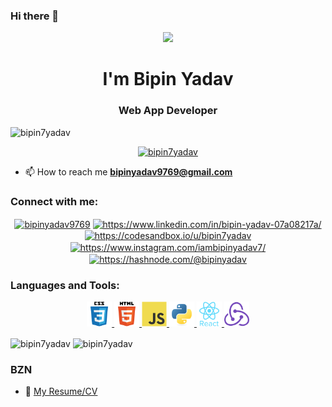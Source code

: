 ### Hi there 👋

<p align="center">
  <img src="https://github.com/thompsonemerson/thompsonemerson/raw/master/cover-thompson.png" height="200"/>
</p>
<h1 align="center">I'm Bipin Yadav</h1>
<h3 align="center">Web App Developer</h3>

<p align="left"> <img src="https://komarev.com/ghpvc/?username=bipin7yadav&label=Profile%20views&color=0e75b6&style=flat" alt="bipin7yadav" /> </p>

<p align="center"> <a href="https://github.com/ryo-ma/github-profile-trophy"><img src="https://github-profile-trophy.vercel.app/?username=bipin7yadav" alt="bipin7yadav" /></a> </p>

- 📫 How to reach me **bipinyadav9769@gmail.com**

<h3 align="left">Connect with me:</h3>
<p align="center">
<a href="https://twitter.com/bipinyadav9769" target="blank"><img align="center" src="https://raw.githubusercontent.com/rahuldkjain/github-profile-readme-generator/master/src/images/icons/Social/twitter.svg" alt="bipinyadav9769" height="30" width="40" /></a>
<a href="https://linkedin.com/in/https://www.linkedin.com/in/bipin-yadav-07a08217a/" target="blank"><img align="center" src="https://raw.githubusercontent.com/rahuldkjain/github-profile-readme-generator/master/src/images/icons/Social/linked-in-alt.svg" alt="https://www.linkedin.com/in/bipin-yadav-07a08217a/" height="30" width="40" /></a>
<a href="https://codesandbox.com/https://codesandbox.io/u/bipin7yadav" target="blank"><img align="center" src="https://raw.githubusercontent.com/rahuldkjain/github-profile-readme-generator/master/src/images/icons/Social/codesandbox.svg" alt="https://codesandbox.io/u/bipin7yadav" height="30" width="40" /></a>
<a href="https://instagram.com/https://www.instagram.com/iambipinyadav7/" target="blank"><img align="center" src="https://raw.githubusercontent.com/rahuldkjain/github-profile-readme-generator/master/src/images/icons/Social/instagram.svg" alt="https://www.instagram.com/iambipinyadav7/" height="30" width="40" /></a>
<a href="https://hashnode.com/https://hashnode.com/@bipinyadav" target="blank"><img align="center" src="https://raw.githubusercontent.com/rahuldkjain/github-profile-readme-generator/master/src/images/icons/Social/hashnode.svg" alt="https://hashnode.com/@bipinyadav" height="30" width="40" /></a>
</p>

<h3 align="left">Languages and Tools:</h3>
<p align="center"> <a href="https://www.w3schools.com/css/" target="_blank" rel="noreferrer"> <img src="https://raw.githubusercontent.com/devicons/devicon/master/icons/css3/css3-original-wordmark.svg" alt="css3" width="40" height="40"/> </a> <a href="https://www.w3.org/html/" target="_blank" rel="noreferrer"> <img src="https://raw.githubusercontent.com/devicons/devicon/master/icons/html5/html5-original-wordmark.svg" alt="html5" width="40" height="40"/> </a> <a href="https://developer.mozilla.org/en-US/docs/Web/JavaScript" target="_blank" rel="noreferrer"> <img src="https://raw.githubusercontent.com/devicons/devicon/master/icons/javascript/javascript-original.svg" alt="javascript" width="40" height="40"/> </a> <a href="https://www.python.org" target="_blank" rel="noreferrer"> <img src="https://raw.githubusercontent.com/devicons/devicon/master/icons/python/python-original.svg" alt="python" width="40" height="40"/> </a> <a href="https://reactjs.org/" target="_blank" rel="noreferrer"> <img src="https://raw.githubusercontent.com/devicons/devicon/master/icons/react/react-original-wordmark.svg" alt="react" width="40" height="40"/> </a> <a href="https://redux.js.org" target="_blank" rel="noreferrer"> <img src="https://raw.githubusercontent.com/devicons/devicon/master/icons/redux/redux-original.svg" alt="redux" width="40" height="40"/> </a> </p>



<div display="flex" justifyContent="space-between">
<img align="center" width="45%" src="https://github-readme-stats.vercel.app/api?username=bipin7yadav&show_icons=true&locale=en" alt="bipin7yadav" />
  <img align="center" width="45%" src="https://github-readme-streak-stats.herokuapp.com/?user=bipin7yadav&" alt="bipin7yadav" />
</div>
<!-- <p align="start">&nbsp;<img align="center" src="https://github-readme-stats.vercel.app/api?username=bipin7yadav&show_icons=true&locale=en" alt="bipin7yadav" /></p>

<p align="end"><img align="center" src="https://github-readme-streak-stats.herokuapp.com/?user=bipin7yadav&" alt="bipin7yadav" /></p> -->

### BZN
- :paperclip: [My Resume/CV](https://rxresu.me/bipin7yadav/frotend-developer-resume)

